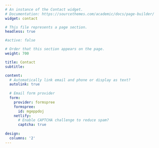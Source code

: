 ```yaml
---
# An instance of the Contact widget.
# Documentation: https://sourcethemes.com/academic/docs/page-builder/
widget: contact

# This file represents a page section.
headless: true

#active: false 

# Order that this section appears on the page.
weight: 700

title: Contact
subtitle:

content:
  # Automatically link email and phone or display as text?
  autolink: true
  
  # Email form provider
  form:
    provider: formspree
    formspree:
      id: mgeppdoj
    netlify:
      # Enable CAPTCHA challenge to reduce spam?
      captcha: true
  
design:
  columns: '2'
---
```

